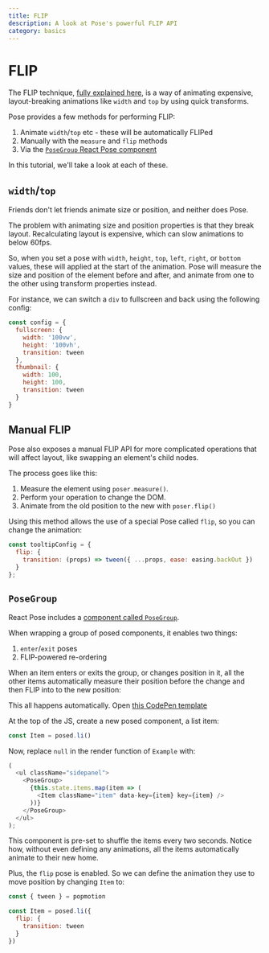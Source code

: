 ```yaml
---
title: FLIP
description: A look at Pose's powerful FLIP API
category: basics
---
```


# FLIP

The FLIP technique, [fully explained here](https://aerotwist.com/blog/flip-your-animations/), is a way of animating expensive, layout-breaking animations like `width` and `top` by using quick transforms.

Pose provides a few methods for performing FLIP:

1. Animate `width`/`top` etc - these will be automatically FLIPed
2. Manually with the `measure` and `flip` methods
3. Via the [`PoseGroup` React Pose component](/pose/api/posegroup)

In this tutorial, we'll take a look at each of these.

## `width`/`top`

Friends don't let friends animate size or position, and neither does Pose.

The problem with animating size and position properties is that they break layout. Recalculating layout is expensive, which can slow animations to below 60fps.

So, when you set a pose with `width`, `height`, `top`, `left`, `right`, or `bottom` values, these will applied at the start of the animation. Pose will measure the size and position of the element before and after, and animate from one to the other using transform properties instead.

For instance, we can switch a `div` to fullscreen and back using the following config:

```javascript
const config = {
  fullscreen: {
    width: '100vw',
    height: '100vh',
    transition: tween
  },
  thumbnail: {
    width: 100,
    height: 100,
    transition: tween
  }
}
```

<CodePen id="BrmGmR" />

## Manual FLIP

Pose also exposes a manual FLIP API for more complicated operations that will affect layout, like swapping an element's child nodes.

The process goes like this:

1. Measure the element using `poser.measure()`.
2. Perform your operation to change the DOM.
3. Animate from the old position to the new with `poser.flip()`

<CodePen id="paXyRE" />

Using this method allows the use of a special Pose called `flip`, so you can change the animation:

```javascript
const tooltipConfig = {
  flip: {
    transition: (props) => tween({ ...props, ease: easing.backOut })
  }
};
```

## `PoseGroup`

React Pose includes a [component called `PoseGroup`](/pose/api/posegroup).

When wrapping a group of posed components, it enables two things:

1. `enter`/`exit` poses
2. FLIP-powered re-ordering

When an item enters or exits the group, or changes position in it, all the other items automatically measure their position before the change and then FLIP into to the new position:

<CodePen id="eMexyR" />

This all happens automatically. Open [this CodePen template](https://codepen.io/popmotion/pen/mxqobd?editors=0010)

At the top of the JS, create a new posed component, a list item:

```javascript
const Item = posed.li()
```

Now, replace `null` in the render function of `Example` with:

```javascript
(
  <ul className="sidepanel">
    <PoseGroup>
      {this.state.items.map(item => (
        <Item className="item" data-key={item} key={item} />
      ))}
    </PoseGroup>
  </ul>
);
```

This component is pre-set to shuffle the items every two seconds. Notice how, without even defining any animations, all the items automatically animate to their new home.

Plus, the `flip` pose is enabled. So we can define the animation they use to move position by changing `Item` to:

```javascript
const { tween } = popmotion

const Item = posed.li({
  flip: {
    transition: tween
  }
})
```
